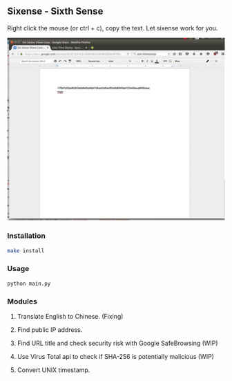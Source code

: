 ## Sixense - Sixth Sense
Right click the mouse (or ctrl + c), copy the text.
Let sixense work for you.

![showcase](screenshots/six-sense.gif)

### Installation

```bash
make install
```

### Usage

```bash
python main.py
```

### Modules

1.  Translate English to Chinese. (Fixing)

2.  Find public IP address.

3.  Find URL title and check security risk with Google SafeBrowsing (WIP)

4.  Use Virus Total api to check if SHA-256 is potentially malicious (WIP)

5.  Convert UNIX timestamp.


